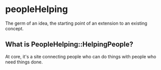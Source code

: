 # peopleHelping
The germ of an idea, the starting point of an extension to an existing concept.

## What is PeopleHelping::HelpingPeople?
At core, it's a site connecting people who can do things with people who need things done.
